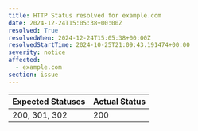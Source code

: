 ```yaml
---
title: HTTP Status resolved for example.com
date: 2024-12-24T15:05:38+00:00Z
resolved: True
resolvedWhen: 2024-12-24T15:05:38+00:00Z
resolvedStartTime: 2024-10-25T21:09:43.191474+00:00
severity: notice
affected:
  - example.com
section: issue
---
```


| Expected Statuses | Actual Status  |
|-------------------|----------------|
| 200, 301, 302 | 200 |
